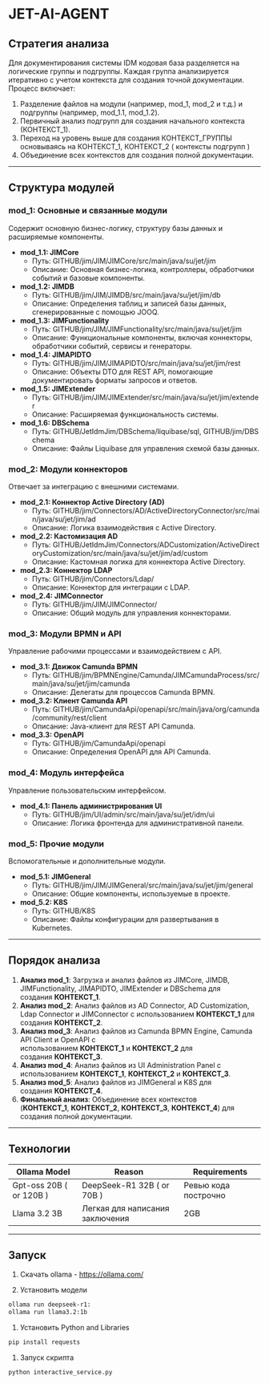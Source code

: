 # JET-AI-AGENT

## Стратегия анализа

Для документирования системы IDM кодовая база разделяется на логические группы и подгруппы. Каждая группа анализируется итеративно с учетом контекста для создания точной документации. Процесс включает:

1. Разделение файлов на модули (например, mod_1, mod_2 и т.д.) и подгруппы (например, mod_1.1, mod_1.2).
2. Первичный анализ подгрупп для создания начального контекста (КОНТЕКСТ_1).
3. Переход на уровень выше для создания КОНТЕКСТ_ГРУППЫ основываясь на КОНТЕКСТ_1, КОНТЕКСТ_2 ( контексты подгрупп )
4. Объединение всех контекстов для создания полной документации.

---

## Структура модулей

### mod_1: Основные и связанные модули

Содержит основную бизнес-логику, структуру базы данных и расширяемые компоненты.

- **mod_1.1: JIMCore**
    - Путь: GITHUB/jim/JIM/JIMCore/src/main/java/su/jet/jim
    - Описание: Основная бизнес-логика, контроллеры, обработчики событий и базовые компоненты.
- **mod_1.2: JIMDB**
    - Путь: GITHUB/jim/JIM/JIMDB/src/main/java/su/jet/jim/db
    - Описание: Определения таблиц и записей базы данных, сгенерированные с помощью JOOQ.
- **mod_1.3: JIMFunctionality**
    - Путь: GITHUB/jim/JIM/JIMFunctionality/src/main/java/su/jet/jim
    - Описание: Функциональные компоненты, включая коннекторы, обработчики событий, сервисы и генераторы.
- **mod_1.4: JIMAPIDTO**
    - Путь: GITHUB/jim/JIM/JIMAPIDTO/src/main/java/su/jet/jim/rest
    - Описание: Объекты DTO для REST API, помогающие документировать форматы запросов и ответов.
- **mod_1.5: JIMExtender**
    - Путь: GITHUB/jim/JIM/JIMExtender/src/main/java/su/jet/jim/extender
    - Описание: Расширяемая функциональность системы.
- **mod_1.6: DBSchema**
    - Путь: GITHUB/JetIdmJim/DBSchema/liquibase/sql, GITHUB/jim/DBSchema
    - Описание: Файлы Liquibase для управления схемой базы данных.

### mod_2: Модули коннекторов

Отвечает за интеграцию с внешними системами.

- **mod_2.1: Коннектор Active Directory (AD)**
    - Путь: GITHUB/jim/Connectors/AD/ActiveDirectoryConnector/src/main/java/su/jet/jim/ad
    - Описание: Логика взаимодействия с Active Directory.
- **mod_2.2: Кастомизация AD**
    - Путь: GITHUB/JetIdmJim/Connectors/ADCustomization/ActiveDirectoryCustomization/src/main/java/su/jet/jim/ad/custom
    - Описание: Кастомная логика для коннектора Active Directory.
- **mod_2.3: Коннектор LDAP**
    - Путь: GITHUB/jim/Connectors/Ldap/
    - Описание: Коннектор для интеграции с LDAP.
- **mod_2.4: JIMConnector**
    - Путь: GITHUB/jim/JIM/JIMConnector/
    - Описание: Общий модуль для управления коннекторами.

### mod_3: Модули BPMN и API

Управление рабочими процессами и взаимодействием с API.

- **mod_3.1: Движок Camunda BPMN**
    - Путь: GITHUB/jim/BPMNEngine/Camunda/JIMCamundaProcess/src/main/java/su/jet/jim/camunda
    - Описание: Делегаты для процессов Camunda BPMN.
- **mod_3.2: Клиент Camunda API**
    - Путь: GITHUB/jim/CamundaApi/openapi/src/main/java/org/camunda/community/rest/client
    - Описание: Java-клиент для REST API Camunda.
- **mod_3.3: OpenAPI**
    - Путь: GITHUB/jim/CamundaApi/openapi
    - Описание: Определения OpenAPI для API Camunda.

### mod_4: Модуль интерфейса

Управление пользовательским интерфейсом.

- **mod_4.1: Панель администрирования UI**
    - Путь: GITHUB/jim/UI/admin/src/main/java/su/jet/idm/ui
    - Описание: Логика фронтенда для административной панели.

### mod_5: Прочие модули

Вспомогательные и дополнительные модули.

- **mod_5.1: JIMGeneral**
    - Путь: GITHUB/jim/JIM/JIMGeneral/src/main/java/su/jet/jim/general
    - Описание: Общие компоненты, используемые в проекте.
- **mod_5.2: K8S**
    - Путь: GITHUB/K8S
    - Описание: Файлы конфигурации для развертывания в Kubernetes.
    

---

## Порядок анализа

1. **Анализ mod_1**: Загрузка и анализ файлов из JIMCore, JIMDB, JIMFunctionality, JIMAPIDTO, JIMExtender и DBSchema для создания **КОНТЕКСТ_1**.
2. **Анализ mod_2**: Анализ файлов из AD Connector, AD Customization, Ldap Connector и JIMConnector с использованием **КОНТЕКСТ_1** для создания **КОНТЕКСТ_2**.
3. **Анализ mod_3**: Анализ файлов из Camunda BPMN Engine, Camunda API Client и OpenAPI с использованием **КОНТЕКСТ_1** и **КОНТЕКСТ_2** для создания **КОНТЕКСТ_3**.
4. **Анализ mod_4**: Анализ файлов из UI Administration Panel с использованием **КОНТЕКСТ_1**, **КОНТЕКСТ_2** и **КОНТЕКСТ_3**.
5. **Анализ mod_5**: Анализ файлов из JIMGeneral и K8S для создания **КОНТЕКСТ_4**.
6. **Финальный анализ**: Объединение всех контекстов (**КОНТЕКСТ_1**, **КОНТЕКСТ_2**, **КОНТЕКСТ_3**, **КОНТЕКСТ_4**) для создания полной документации.

---

## Технологии

| Ollama Model | Reason | Requirements |
| --- | --- | --- |
| Gpt-oss 20B ( or 120B ) | DeepSeek-R1 32B ( or 70B ) | Ревью кода построчно  | от 20 ГБ до 65 ГБ памяти |
| Llama 3.2 3B | Легкая для написания заключения | 2GB |

---

## Запуск

1. Скачать ollama - https://ollama.com/

1. Установить модели

```bash
ollama run deepseek-r1:
ollama run llama3.2:1b
```

1. Установить Python and Libraries

```bash
pip install requests
```

1. Запуск скрипта

```bash
python interactive_service.py
```